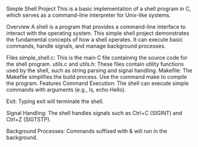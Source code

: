 Simple Shell Project
This is a basic implementation of a shell program in C, which serves as a command-line interpreter for Unix-like systems.

Overview
A shell is a program that provides a command-line interface to interact with the operating system. This simple shell project demonstrates the fundamental concepts of how a shell operates. It can execute basic commands, handle signals, and manage background processes.

Files
simple_shell.c: This is the main C file containing the source code for the shell program.
utils.c and utils.h: These files contain utility functions used by the shell, such as string parsing and signal handling.
Makefile: The Makefile simplifies the build process. Use the command make to compile the program.
Features
Command Execution: The shell can execute simple commands with arguments (e.g., ls, echo Hello).

Exit: Typing exit will terminate the shell.

Signal Handling: The shell handles signals such as Ctrl+C (SIGINT) and Ctrl+Z (SIGTSTP).

Background Processes: Commands suffixed with & will run in the background.
